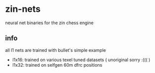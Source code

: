 # zin-nets
neural net binaries for the zin chess engine

## info
all l1 nets are trained with bullet's simple example
- l1x16: trained on various texel tuned datasets ( unoriginal sorry :((( )
- l1x32: trained on selfgen 60m dfrc positions
